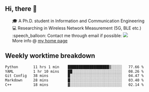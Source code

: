 <h2 > Hi, there 👋 </h3>

<div >
 <ul>
 🎓 A Ph.D. student in Information and Communication Engineering <br>
 💻 Researching in Wireless Network Measurement (5G, BLE etc.)<br>
 :speech_balloon: Contact me through email if possible: <a href="mailto:ethanjia@sjtu.edu.cn"><img src="https://img.shields.io/badge/-ethanjia@sjtu.edu.cn-c14438?style=plastic&logo=Gmail&logoColor=white&link=mailto:mailto:ethanjia@sjtu.edu.cn"></a> <br>
  More info @ <a href="https://haifengjia.github.io">my home page</a>
 </ul>
</div>

<h2 >
Weekly worktime breakdown
</h1>


<!--START_SECTION:waka-->

```txt
Python       11 hrs 1 min    ███████████████████▒░░░░░   77.66 %
YAML         1 hr 10 mins    ██░░░░░░░░░░░░░░░░░░░░░░░   08.26 %
Git Config   38 mins         █░░░░░░░░░░░░░░░░░░░░░░░░   04.47 %
Markdown     28 mins         █░░░░░░░░░░░░░░░░░░░░░░░░   03.40 %
C++          18 mins         ▓░░░░░░░░░░░░░░░░░░░░░░░░   02.14 %
```

<!--END_SECTION:waka-->


